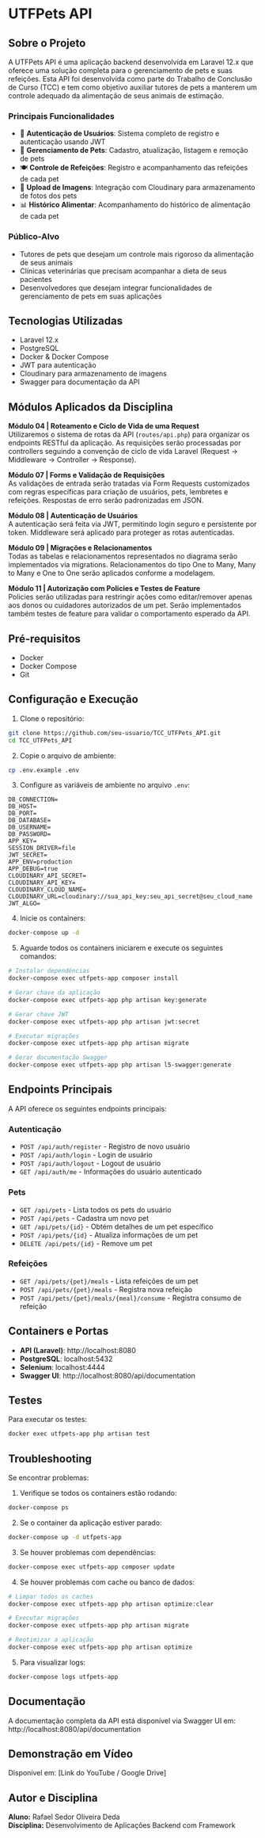 # UTFPets API

## Sobre o Projeto

A UTFPets API é uma aplicação backend desenvolvida em Laravel 12.x que oferece uma solução completa para o gerenciamento de pets e suas refeições. Esta API foi desenvolvida como parte do Trabalho de Conclusão de Curso (TCC) e tem como objetivo auxiliar tutores de pets a manterem um controle adequado da alimentação de seus animais de estimação.

### Principais Funcionalidades

- 🔐 **Autenticação de Usuários**: Sistema completo de registro e autenticação usando JWT
- 🐾 **Gerenciamento de Pets**: Cadastro, atualização, listagem e remoção de pets
- 🍽️ **Controle de Refeições**: Registro e acompanhamento das refeições de cada pet
- 📸 **Upload de Imagens**: Integração com Cloudinary para armazenamento de fotos dos pets
- 📊 **Histórico Alimentar**: Acompanhamento do histórico de alimentação de cada pet

### Público-Alvo

- Tutores de pets que desejam um controle mais rigoroso da alimentação de seus animais
- Clínicas veterinárias que precisam acompanhar a dieta de seus pacientes
- Desenvolvedores que desejam integrar funcionalidades de gerenciamento de pets em suas aplicações

## Tecnologias Utilizadas

- Laravel 12.x
- PostgreSQL
- Docker & Docker Compose
- JWT para autenticação
- Cloudinary para armazenamento de imagens
- Swagger para documentação da API

## Módulos Aplicados da Disciplina

**Módulo 04 | Roteamento e Ciclo de Vida de uma Request**  
Utilizaremos o sistema de rotas da API (`routes/api.php`) para organizar os endpoints RESTful da aplicação. As requisições serão processadas por controllers seguindo a convenção de ciclo de vida Laravel (Request → Middleware → Controller → Response).

**Módulo 07 | Forms e Validação de Requisições**  
As validações de entrada serão tratadas via Form Requests customizados com regras específicas para criação de usuários, pets, lembretes e refeições. Respostas de erro serão padronizadas em JSON.

**Módulo 08 | Autenticação de Usuários**  
A autenticação será feita via JWT, permitindo login seguro e persistente por token. Middleware será aplicado para proteger as rotas autenticadas.

**Módulo 09 | Migrações e Relacionamentos**  
Todas as tabelas e relacionamentos representados no diagrama serão implementados via migrations. Relacionamentos do tipo One to Many, Many to Many e One to One serão aplicados conforme a modelagem.

**Módulo 11 | Autorização com Policies e Testes de Feature**  
Policies serão utilizadas para restringir ações como editar/remover apenas aos donos ou cuidadores autorizados de um pet. Serão implementados também testes de feature para validar o comportamento esperado da API.

## Pré-requisitos

- Docker
- Docker Compose
- Git

## Configuração e Execução

1. Clone o repositório:
```bash
git clone https://github.com/seu-usuario/TCC_UTFPets_API.git
cd TCC_UTFPets_API
```

2. Copie o arquivo de ambiente:
```bash
cp .env.example .env
```

3. Configure as variáveis de ambiente no arquivo `.env`:
```env
DB_CONNECTION=
DB_HOST=
DB_PORT=
DB_DATABASE=
DB_USERNAME=
DB_PASSWORD=
APP_KEY=
SESSION_DRIVER=file
JWT_SECRET= 
APP_ENV=production
APP_DEBUG=true
CLOUDINARY_API_SECRET=
CLOUDINARY_API_KEY=
CLOUDINARY_CLOUD_NAME=
CLOUDINARY_URL=cloudinary://sua_api_key:seu_api_secret@seu_cloud_name
JWT_ALGO=
```

4. Inicie os containers:
```bash
docker-compose up -d
```

5. Aguarde todos os containers iniciarem e execute os seguintes comandos:
```bash
# Instalar dependências
docker-compose exec utfpets-app composer install

# Gerar chave da aplicação
docker-compose exec utfpets-app php artisan key:generate

# Gerar chave JWT
docker-compose exec utfpets-app php artisan jwt:secret

# Executar migrações
docker-compose exec utfpets-app php artisan migrate

# Gerar documentação Swagger
docker-compose exec utfpets-app php artisan l5-swagger:generate
```

## Endpoints Principais

A API oferece os seguintes endpoints principais:

### Autenticação
- `POST /api/auth/register` - Registro de novo usuário
- `POST /api/auth/login` - Login de usuário
- `POST /api/auth/logout` - Logout de usuário
- `GET /api/auth/me` - Informações do usuário autenticado

### Pets
- `GET /api/pets` - Lista todos os pets do usuário
- `POST /api/pets` - Cadastra um novo pet
- `GET /api/pets/{id}` - Obtém detalhes de um pet específico
- `POST /api/pets/{id}` - Atualiza informações de um pet
- `DELETE /api/pets/{id}` - Remove um pet

### Refeições
- `GET /api/pets/{pet}/meals` - Lista refeições de um pet
- `POST /api/pets/{pet}/meals` - Registra nova refeição
- `POST /api/pets/{pet}/meals/{meal}/consume` - Registra consumo de refeição

## Containers e Portas

- **API (Laravel)**: http://localhost:8080
- **PostgreSQL**: localhost:5432
- **Selenium**: localhost:4444
- **Swagger UI**: http://localhost:8080/api/documentation

## Testes

Para executar os testes:
```bash
docker exec utfpets-app php artisan test
```

## Troubleshooting

Se encontrar problemas:

1. Verifique se todos os containers estão rodando:
```bash
docker-compose ps
```

2. Se o container da aplicação estiver parado:
```bash
docker-compose up -d utfpets-app
```

3. Se houver problemas com dependências:
```bash
docker-compose exec utfpets-app composer update
```

4. Se houver problemas com cache ou banco de dados:
```bash
# Limpar todos os caches
docker-compose exec utfpets-app php artisan optimize:clear

# Executar migrações
docker-compose exec utfpets-app php artisan migrate

# Reotimizar a aplicação
docker-compose exec utfpets-app php artisan optimize
```

5. Para visualizar logs:
```bash
docker-compose logs utfpets-app
```

## Documentação

A documentação completa da API está disponível via Swagger UI em:
http://localhost:8080/api/documentation

## Demonstração em Vídeo

Disponível em: [Link do YouTube / Google Drive]

## Autor e Disciplina

**Aluno:** Rafael Sedor Oliveira Deda  
**Disciplina:** Desenvolvimento de Aplicações Backend com Framework

